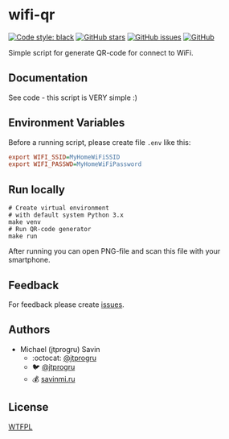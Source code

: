 # wifi-qr

[![Code style: black](https://img.shields.io/badge/code%20style-black-000000.svg)](https://github.com/psf/black)
[![GitHub stars](https://img.shields.io/github/stars/jtprogru/wifi-qr.svg)](https://github.com/jtprogru/wifi-qr/stargazers)
[![GitHub issues](https://img.shields.io/github/issues-raw/jtprogru/wifi-qr)](https://github.com/jtprogru/wifi-qr/issues)
[![GitHub](https://img.shields.io/github/license/jtprgoru/wifi-qr)](https://github.com/jtprogru/wifi-qr/)

Simple script for generate QR-code for connect to WiFi.

## Documentation

See code - this script is VERY simple :)

## Environment Variables

Before a running script, please create file `.env` like this:

```ini
export WIFI_SSID=MyHomeWiFiSSID
export WIFI_PASSWD=MyHomeWiFiPassword
```

## Run locally


```shell
# Create virtual environment
# with default system Python 3.x
make venv
# Run QR-code generator
make run
```

After running you can open PNG-file and scan this file with your smartphone.

## Feedback

For feedback please create [issues](https://github.com/jtprogru/wifi-qr/issues).

## Authors

- Michael (jtprogru) Savin
  - :octocat: [@jtprogru](https://github.com/jtprogru)
  - :bird: [@jtprogru](https://www.twitter.com/jtprogru)
  - :moneybag: [savinmi.ru](https://savinmi.ru)


## License

[WTFPL](LICENSE)

